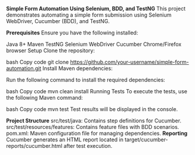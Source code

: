 **Simple Form Automation Using Selenium, BDD, and TestNG**
This project demonstrates automating a simple form submission using Selenium WebDriver, Cucumber (BDD), and TestNG.

**Prerequisites**
Ensure you have the following installed:

Java 8+
Maven
TestNG
Selenium WebDriver
Cucumber
Chrome/Firefox browser
Setup
Clone the repository:

bash
Copy code
git clone https://github.com/your-username/simple-form-automation.git
Install Maven dependencies:

Run the following command to install the required dependencies:

bash
Copy code
mvn clean install
Running Tests
To execute the tests, use the following Maven command:

bash
Copy code
mvn test
Test results will be displayed in the console.

**Project Structure**
src/test/java: Contains step definitions for Cucumber.
src/test/resources/features: Contains feature files with BDD scenarios.
pom.xml: Maven configuration file for managing dependencies.
**Reporting**
Cucumber generates an HTML report located in target/cucumber-reports/cucumber.html after test execution.

